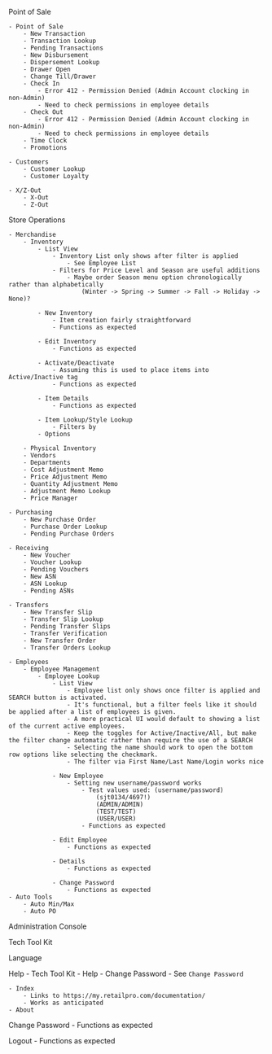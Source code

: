 Point of Sale

	- Point of Sale
		- New Transaction
		- Transaction Lookup
		- Pending Transactions
		- New Disbursement
		- Dispersement Lookup
		- Drawer Open
		- Change Till/Drawer
		- Check In
			- Error 412 - Permission Denied (Admin Account clocking in non-Admin)
			- Need to check permissions in employee details
		- Check Out
			- Error 412 - Permission Denied (Admin Account clocking in non-Admin)
			- Need to check permissions in employee details
		- Time Clock
		- Promotions
		
	- Customers
		- Customer Lookup
		- Customer Loyalty
		
	- X/Z-Out
		- X-Out
		- Z-Out
		
Store Operations

	- Merchandise
		- Inventory
			- List View
				- Inventory List only shows after filter is applied 
					- See Employee List
				- Filters for Price Level and Season are useful additions
					- Maybe order Season menu option chronologically rather than alphabetically
						(Winter -> Spring -> Summer -> Fall -> Holiday -> None)?
					
			- New Inventory
				- Item creation fairly straightforward
				- Functions as expected
				
			- Edit Inventory
				- Functions as expected
			
			- Activate/Deactivate
				- Assuming this is used to place items into Active/Inactive tag
				- Functions as expected
			
			- Item Details
				- Functions as expected
				
			- Item Lookup/Style Lookup
				- Filters by 
			- Options
			
		- Physical Inventory
		- Vendors
		- Departments
		- Cost Adjustment Memo
		- Price Adjustment Memo
		- Quantity Adjustment Memo
		- Adjustment Memo Lookup
		- Price Manager

	- Purchasing
		- New Purchase Order
		- Purchase Order Lookup
		- Pending Purchase Orders

	- Receiving
		- New Voucher
		- Voucher Lookup
		- Pending Vouchers
		- New ASN
		- ASN Lookup
		- Pending ASNs

	- Transfers
		- New Transfer Slip
		- Transfer Slip Lookup
		- Pending Transfer Slips
		- Transfer Verification
		- New Transfer Order
		- Transfer Orders Lookup

	- Employees
		- Employee Management
			- Employee Lookup
				- List View
					- Employee list only shows once filter is applied and SEARCH button is activated. 
					- It's functional, but a filter feels like it should be applied after a list of employees is given. 
					- A more practical UI would default to showing a list of the current active employees.
					- Keep the toggles for Active/Inactive/All, but make the filter change automatic rather than require the use of a SEARCH
					- Selecting the name should work to open the bottom row options like selecting the checkmark. 
					- The filter via First Name/Last Name/Login works nice
	 
				- New Employee
					- Setting new username/password works
						- Test values used: (username/password)
							(sjt0134/4697!)
							(ADMIN/ADMIN)
							(TEST/TEST)
							(USER/USER)
						- Functions as expected

				- Edit Employee
					- Functions as expected

				- Details 
					- Functions as expected

				- Change Password
					- Functions as expected
	- Auto Tools
		- Auto Min/Max
		- Auto PO
		
Administration Console

Tech Tool Kit

Language

Help
	- Tech Tool Kit
	- Help 
	- Change Password
		- See `Change Password`

	- Index
		- Links to https://my.retailpro.com/documentation/
		- Works as anticipated
	- About
Change Password
	- Functions as expected

Logout
	- Functions as expected

